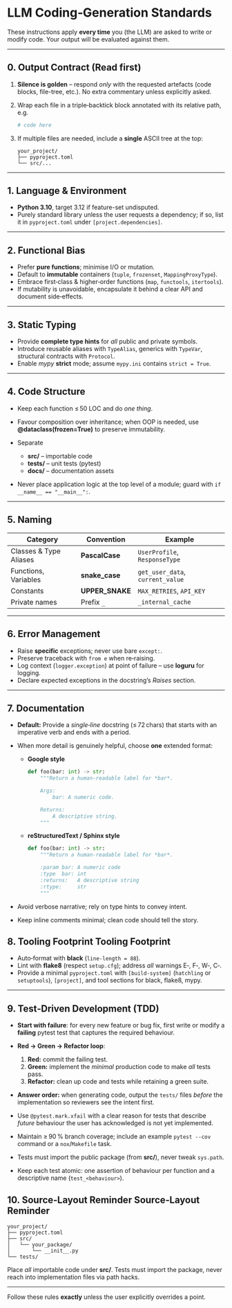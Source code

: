 # LLM Coding‑Generation Standards

These instructions apply **every time** you (the LLM) are asked to write or modify code.
Your output will be evaluated against them.

---

## 0. Output Contract (Read **first**)

1. **Silence is golden** – respond *only* with the requested artefacts (code blocks, file-tree, etc.).  No extra commentary unless explicitly asked.
2. Wrap each file in a triple‑backtick block annotated with its relative path, e.g.

   ```python title="src/my_package/core.py"
   # code here
   ```
3. If multiple files are needed, include a **single** ASCII tree at the top:

   ```text
   your_project/
   ├── pyproject.toml
   └── src/...
   ```

---

## 1. Language & Environment

* **Python 3.10**, target 3.12 if feature-set undisputed.
* Purely standard library unless the user requests a dependency; if so, list it in `pyproject.toml` under `[project.dependencies]`.

---

## 2. Functional Bias

* Prefer **pure functions**; minimise I/O or mutation.
* Default to **immutable** containers (`tuple`, `frozenset`, `MappingProxyType`).
* Embrace first‑class & higher‑order functions (`map`, `functools`, `itertools`).
* If mutability is unavoidable, encapsulate it behind a clear API and document side‑effects.

---

## 3. Static Typing

* Provide **complete type hints** for *all* public and private symbols.
* Introduce reusable aliases with `TypeAlias`, generics with `TypeVar`, structural contracts with `Protocol`.
* Enable *mypy* **strict** mode; assume `mypy.ini` contains `strict = True`.

---

## 4. Code Structure

* Keep each function ≤ 50 LOC and do *one thing*.
* Favour composition over inheritance; when OOP is needed, use **@dataclass(frozen=True)** to preserve immutability.
* Separate

  * **src/** – importable code
  * **tests/** – unit tests (pytest)
  * **docs/** – documentation assets
* Never place application logic at the top level of a module; guard with `if __name__ == "__main__":`.

---

## 5. Naming

| Category               | Convention       | Example                          |
| ---------------------- | ---------------- | -------------------------------- |
| Classes & Type Aliases | **PascalCase**   | `UserProfile`, `ResponseType`    |
| Functions, Variables   | **snake\_case**  | `get_user_data`, `current_value` |
| Constants              | **UPPER\_SNAKE** | `MAX_RETRIES`, `API_KEY`         |
| Private names          | Prefix `_`       | `_internal_cache`                |

---

## 6. Error Management

* Raise **specific** exceptions; never use bare `except:`.
* Preserve traceback with `from e` when re‑raising.
* Log context (`logger.exception`) at point of failure – use **loguru** for logging.
* Declare expected exceptions in the docstring’s *Raises* section.

---

## 7. Documentation

* **Default:** Provide a *single‑line* docstring (≤ 72 chars) that starts with an imperative verb and ends with a period.
* When more detail is genuinely helpful, choose **one** extended format:

  * **Google style**

    ```python
    def foo(bar: int) -> str:
        """Return a human‑readable label for *bar*.

        Args:
            bar: A numeric code.

        Returns:
            A descriptive string.
        """
    ```
  * **reStructuredText / Sphinx style**

    ```python
    def foo(bar: int) -> str:
        """Return a human‑readable label for *bar*.

        :param bar: A numeric code
        :type  bar: int
        :returns:   A descriptive string
        :rtype:     str
        """
    ```
* Avoid verbose narrative; rely on type hints to convey intent.
* Keep inline comments minimal; clean code should tell the story.

## 8. Tooling Footprint Tooling Footprint

* Auto‑format with **black** (`line-length = 88`).
* Lint with **flake8** (respect `setup.cfg`); address *all* warnings E‑, F‑, W‑, C‑.
* Provide a minimal `pyproject.toml` with `[build-system]` (`hatchling` or `setuptools`), `[project]`, and tool sections for black, flake8, mypy.

---

## 9. Test‑Driven Development (TDD)

* **Start with failure**: for every new feature or bug fix, first write or modify a **failing** pytest test that captures the required behaviour.
* **Red → Green → Refactor loop**:

  1. **Red:** commit the failing test.
  2. **Green:** implement the *minimal* production code to make *all* tests pass.
  3. **Refactor:** clean up code and tests while retaining a green suite.
* **Answer order:** when generating code, output the `tests/` files *before* the implementation so reviewers see the intent first.
* Use `@pytest.mark.xfail` with a clear reason for tests that describe *future* behaviour the user has acknowledged is not yet implemented.
* Maintain ≥ 90 % branch coverage; include an example `pytest --cov` command or a `nox`/`Makefile` task.
* Tests must import the public package (from **src/**), never tweak `sys.path`.
* Keep each test atomic: one assertion of behaviour per function and a descriptive name (`test_<behaviour>`).

## 10. Source‑Layout Reminder Source‑Layout Reminder

```
your_project/
├── pyproject.toml
├── src/
│   └── your_package/
│       └── __init__.py
└── tests/
```

Place *all* importable code under **src/**.  Tests must import the package, never reach into implementation files via path hacks.

---

Follow these rules **exactly** unless the user explicitly overrides a point.
